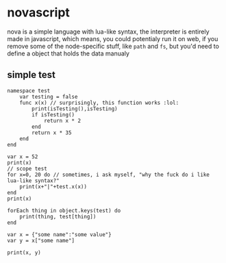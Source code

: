 # novascript

nova is a simple language with lua-like syntax,
the interpreter is entirely made in javascript, which means, you could potentialy run it on web,
if you remove some of the node-specific stuff, like `path` and `fs`, but you'd need to define a object that holds the data manualy


## simple test
```nova
namespace test
    var testing = false
    func x(x) // surprisingly, this function works :lol:
        print(isTesting(),isTesting)
        if isTesting()
            return x * 2
        end
        return x * 35
    end
end

var x = 52
print(x)
// scope test
for x=0, 20 do // sometimes, i ask myself, "why the fuck do i like lua-like syntax?"
    print(x+"|"+test.x(x))
end
print(x)

forEach thing in object.keys(test) do
    print(thing, test[thing])
end

var x = {"some name":"some value"}
var y = x["some name"]

print(x, y)
```
